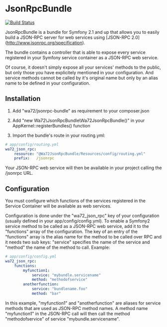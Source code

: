 JsonRpcBundle
=============

[![Build Status](https://secure.travis-ci.org/wasinger/jsonrpc-bundle.png?branch=master)](http://travis-ci.org/wasinger/jsonrpc-bundle)

JsonRpcBundle is a bundle for Symfony 2.1 and up that allows you to easily build a JSON-RPC server for web services using [JSON-RPC 2.0] (http://www.jsonrpc.org/specification).

The bundle contains a controller that is able to expose every service registered in your Symfony service container as a JSON-RPC web service.

Of course, it doesn't simply expose all your services' methods to the public, but only those you have explicitely mentioned in your configuration. And service methods cannot be called by it's original name but only by an alias name to be defined in your configuration.


Installation
------------

1. Add "wa72/jsonrpc-bundle" as requirement to your composer.json

2. Add "new Wa72\JsonRpcBundle\Wa72JsonRpcBundle()" in your AppKernel::registerBundles() function

3. Import the bundle's route in your routing.yml:

```yaml
# app/config/routing.yml
wa72_json_rpc:
    resource: "@Wa72JsonRpcBundle/Resources/config/routing.yml"
    prefix:   /jsonrpc
```

Your JSON-RPC web service will then be available in your project calling the /jsonrpc URL.

Configuration
-------------

You must configure which functions of the services registered in the Service Container will be available as web services.

Configuration is done under the "wa72_json_rpc" key of your configuration (usually defined in your app/config/config.yml).
To enable a Symfony2 service method to be called as a JSON-RPC web service, add it to the "functions" array of the configuration. 
The key of an entry of the "functions" array is the alias name for the method to be called over RPC and it needs two sub keys:
"service" specifies the name of the service and "method" the name of the method to call. Example:

```yaml
# app/config/config.yml
wa72_json_rpc:
    functions:
        myfunction1:
            service: "mybundle.servicename"
            method: "methodofservice"
        anotherfunction:
            service: "bundlename.foo"
            method: "bar"
```

In this example, "myfunction1" and "anotherfunction" are aliases for service methods that are used as JSON-RPC method names.
A method name "myfunction1" in the JSON-RPC call will then call the method "methodofservice" of service "mybundle.servicename".
